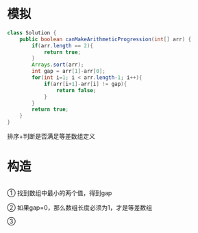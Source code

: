 # 模拟

```java
class Solution {
    public boolean canMakeArithmeticProgression(int[] arr) {
        if(arr.length == 2){
            return true;
        }
        Arrays.sort(arr);
        int gap = arr[1]-arr[0];
        for(int i=1; i < arr.length-1; i++){
            if(arr[i+1]-arr[i] != gap){
                return false;
            }
        }
        return true;
    }
}
```

排序+判断是否满足等差数组定义







# 构造

```java

```

① 找到数组中最小的两个值，得到gap

② 如果gap=0，那么数组长度必须为1，才是等差数组

③ 













































